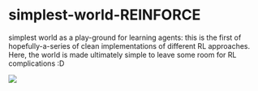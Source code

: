 # simplest-world-REINFORCE

simplest world as a play-ground for learning agents: this is the first of hopefully-a-series of clean implementations of different RL approaches. Here, the world is made ultimately simple to leave some room for RL complications :D

![](https://www.azquotes.com/picture-quotes/quote-simplicity-is-the-key-to-brilliance-bruce-lee-54-40-07.jpg)
